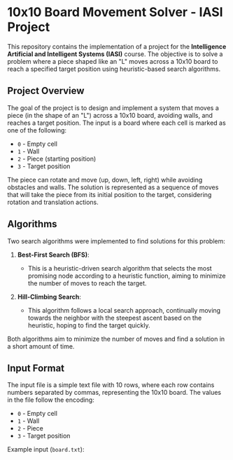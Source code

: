 # 10x10 Board Movement Solver - IASI Project

This repository contains the implementation of a project for the **Intelligence Artificial and Intelligent Systems (IASI)** course. The objective is to solve a problem where a piece shaped like an "L" moves across a 10x10 board to reach a specified target position using heuristic-based search algorithms.

## Project Overview

The goal of the project is to design and implement a system that moves a piece (in the shape of an "L") across a 10x10 board, avoiding walls, and reaches a target position. The input is a board where each cell is marked as one of the following:
- `0` - Empty cell
- `1` - Wall
- `2` - Piece (starting position)
- `3` - Target position

The piece can rotate and move (up, down, left, right) while avoiding obstacles and walls. The solution is represented as a sequence of moves that will take the piece from its initial position to the target, considering rotation and translation actions.

## Algorithms

Two search algorithms were implemented to find solutions for this problem:

1. **Best-First Search (BFS)**:
   - This is a heuristic-driven search algorithm that selects the most promising node according to a heuristic function, aiming to minimize the number of moves to reach the target.
   
2. **Hill-Climbing Search**:
   - This algorithm follows a local search approach, continually moving towards the neighbor with the steepest ascent based on the heuristic, hoping to find the target quickly.

Both algorithms aim to minimize the number of moves and find a solution in a short amount of time.

## Input Format

The input file is a simple text file with 10 rows, where each row contains numbers separated by commas, representing the 10x10 board. The values in the file follow the encoding:
- `0` - Empty cell
- `1` - Wall
- `2` - Piece
- `3` - Target position

Example input (`board.txt`):
